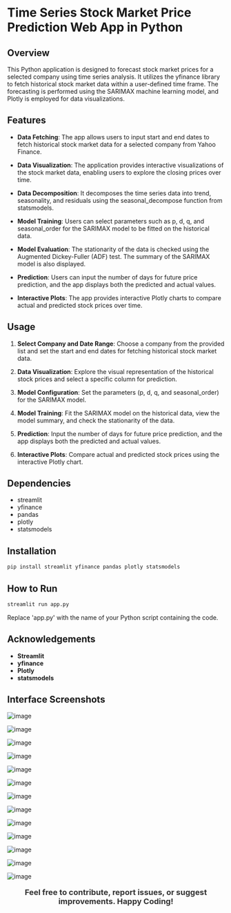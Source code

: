 # Time Series Stock Market Price Prediction Web App in Python

## Overview

This Python application is designed to forecast stock market prices for a selected company using time series analysis. It utilizes the yfinance library to fetch historical stock market data within a user-defined time frame. The forecasting is performed using the SARIMAX machine learning model, and Plotly is employed for data visualizations.

## Features

- **Data Fetching**: The app allows users to input start and end dates to fetch historical stock market data for a selected company from Yahoo Finance.

- **Data Visualization**: The application provides interactive visualizations of the stock market data, enabling users to explore the closing prices over time.

- **Data Decomposition**: It decomposes the time series data into trend, seasonality, and residuals using the seasonal_decompose function from statsmodels.

- **Model Training**: Users can select parameters such as p, d, q, and seasonal_order for the SARIMAX model to be fitted on the historical data.

- **Model Evaluation**: The stationarity of the data is checked using the Augmented Dickey-Fuller (ADF) test. The summary of the SARIMAX model is also displayed.

- **Prediction**: Users can input the number of days for future price prediction, and the app displays both the predicted and actual values.

- **Interactive Plots**: The app provides interactive Plotly charts to compare actual and predicted stock prices over time.

## Usage

1. **Select Company and Date Range**: Choose a company from the provided list and set the start and end dates for fetching historical stock market data.

2. **Data Visualization**: Explore the visual representation of the historical stock prices and select a specific column for prediction.

3. **Model Configuration**: Set the parameters (p, d, q, and seasonal_order) for the SARIMAX model.

4. **Model Training**: Fit the SARIMAX model on the historical data, view the model summary, and check the stationarity of the data.

5. **Prediction**: Input the number of days for future price prediction, and the app displays both the predicted and actual values.

6. **Interactive Plots**: Compare actual and predicted stock prices using the interactive Plotly chart.

## Dependencies

- streamlit
- yfinance
- pandas
- plotly
- statsmodels

## Installation

```bash
pip install streamlit yfinance pandas plotly statsmodels
```

## How to Run

```bash
streamlit run app.py
```
Replace 'app.py' with the name of your Python script containing the code.

## Acknowledgements

- **Streamlit**
- **yfinance**
- **Plotly**
- **statsmodels**

## Interface Screenshots

![image](https://github.com/Hamza-A-Ansari/Stock_Market_Prediction_App/assets/93026830/d9ef6a7f-d8e1-431b-bc47-a4c5e9b1852f)

![image](https://github.com/Hamza-A-Ansari/Stock_Market_Prediction_App/assets/93026830/de7c3775-708c-4155-8e12-6d1504be991c)

![image](https://github.com/Hamza-A-Ansari/Stock_Market_Prediction_App/assets/93026830/74b95de5-b76b-4b05-bfb3-bea591a52634)

![image](https://github.com/Hamza-A-Ansari/Stock_Market_Prediction_App/assets/93026830/99469909-2e72-427b-b1c6-9272f0ea6ac1)

![image](https://github.com/Hamza-A-Ansari/Stock_Market_Prediction_App/assets/93026830/3560a88c-ff2a-4618-900a-ef47d4776ca1)

![image](https://github.com/Hamza-A-Ansari/Stock_Market_Prediction_App/assets/93026830/5119b0ae-b331-4f5b-b282-b9fef0002c26)

![image](https://github.com/Hamza-A-Ansari/Stock_Market_Prediction_App/assets/93026830/229c9cab-a03d-43fe-b366-1d34315330d7)

![image](https://github.com/Hamza-A-Ansari/Stock_Market_Prediction_App/assets/93026830/db5e6cf0-3aa7-416f-84de-2bc80768d67b)

![image](https://github.com/Hamza-A-Ansari/Stock_Market_Prediction_App/assets/93026830/6934c432-2596-457a-be1b-b434a7de7c6a)

![image](https://github.com/Hamza-A-Ansari/Stock_Market_Prediction_App/assets/93026830/9db0b749-9545-4832-b9a0-66ffe613a820)

![image](https://github.com/Hamza-A-Ansari/Stock_Market_Prediction_App/assets/93026830/f261bf02-a3a0-4052-bad7-f5d882a9d0d6)

![image](https://github.com/Hamza-A-Ansari/Stock_Market_Prediction_App/assets/93026830/25e27ef2-fe8e-49a5-9290-9d3cbecbc522)

![image](https://github.com/Hamza-A-Ansari/Stock_Market_Prediction_App/assets/93026830/a6c44a2e-c5cb-4ece-87bb-19a1ed845138)

<p align="center" style="font-size: 18px; color: #333;">
 <strong> Feel free to contribute, report issues, or suggest improvements. Happy Coding! </strong>
</p>
